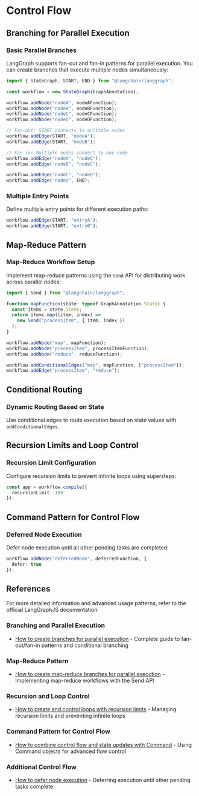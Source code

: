 # Control Flow

## Branching for Parallel Execution

### Basic Parallel Branches

LangGraph supports fan-out and fan-in patterns for parallel execution. You can create branches that execute multiple nodes simultaneously:

```typescript
import { StateGraph, START, END } from "@langchain/langgraph";

const workflow = new StateGraph(GraphAnnotation);

workflow.addNode("nodeA", nodeAFunction);
workflow.addNode("nodeB", nodeBFunction);
workflow.addNode("nodeC", nodeCFunction);
workflow.addNode("nodeD", nodeDFunction);

// Fan-out: START connects to multiple nodes
workflow.addEdge(START, "nodeA");
workflow.addEdge(START, "nodeB");

// Fan-in: Multiple nodes connect to one node
workflow.addEdge("nodeA", "nodeC");
workflow.addEdge("nodeB", "nodeC");

workflow.addEdge("nodeC", "nodeD");
workflow.addEdge("nodeD", END);
```

### Multiple Entry Points

Define multiple entry points for different execution paths:

```typescript
workflow.addEdge(START, "entryA");
workflow.addEdge(START, "entryB");
```


## Map-Reduce Pattern

### Map-Reduce Workflow Setup

Implement map-reduce patterns using the `Send` API for distributing work across parallel nodes:

```typescript
import { Send } from "@langchain/langgraph";

function mapFunction(state: typeof GraphAnnotation.State) {
  const items = state.items;
  return items.map((item, index) => 
    new Send("processItem", { item, index })
  );
}

workflow.addNode("map", mapFunction);
workflow.addNode("processItem", processItemFunction);
workflow.addNode("reduce", reduceFunction);

workflow.addConditionalEdges("map", mapFunction, ["processItem"]);
workflow.addEdge("processItem", "reduce");
```


## Conditional Routing

### Dynamic Routing Based on State

Use conditional edges to route execution based on state values with `addConditionalEdges`.


## Recursion Limits and Loop Control

### Recursion Limit Configuration

Configure recursion limits to prevent infinite loops using supersteps:

```typescript
const app = workflow.compile({
  recursionLimit: 100
});
```


## Command Pattern for Control Flow


### Deferred Node Execution

Defer node execution until all other pending tasks are completed:

```typescript
workflow.addNode("deferredNode", deferredFunction, {
  defer: true
});
```

## References

For more detailed information and advanced usage patterns, refer to the official LangGraphJS documentation:

### Branching and Parallel Execution
- [How to create branches for parallel execution](https://langchain-ai.github.io/langgraphjs/how-tos/branching/) - Complete guide to fan-out/fan-in patterns and conditional branching

### Map-Reduce Pattern
- [How to create map-reduce branches for parallel execution](https://langchain-ai.github.io/langgraphjs/how-tos/map-reduce/) - Implementing map-reduce workflows with the Send API

### Recursion and Loop Control
- [How to create and control loops with recursion limits](https://langchain-ai.github.io/langgraphjs/how-tos/recursion-limit/) - Managing recursion limits and preventing infinite loops

### Command Pattern for Control Flow
- [How to combine control flow and state updates with Command](https://langchain-ai.github.io/langgraphjs/how-tos/command/) - Using Command objects for advanced flow control

### Additional Control Flow
- [How to defer node execution](https://langchain-ai.github.io/langgraphjs/how-tos/defer-node-execution/) - Deferring execution until other pending tasks complete
